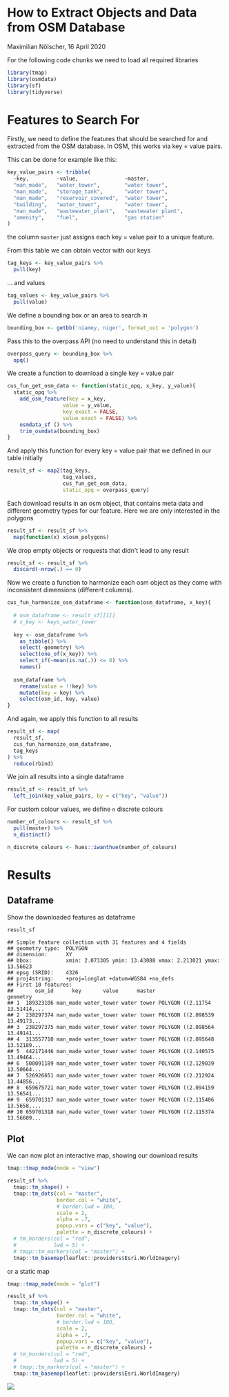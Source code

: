 How to Extract Objects and Data from OSM Database
================
Maximilian Nölscher,
16 April 2020

For the following code chunks we need to load all required libraries

``` r
library(tmap)
library(osmdata)
library(sf)
library(tidyverse)
```

Features to Search For
======================

Firstly, we need to define the features that should be searched for and extracted from the OSM database. In OSM, this works via key = value pairs.

This can be done for example like this:

``` r
key_value_pairs <- tribble(
  ~key,         ~value,               ~master,
  "man_made",   "water_tower",        "water tower",
  "man_made",   "storage_tank",       "water tower",
  "man_made",   "reservoir_covered",  "water tower",
  "building",   "water_tower",        "water tower",
  "man_made",   "wastewater_plant",   "wastewater plant",
  "amenity",    "fuel",               "gas station"
)
```

the column `master` just assigns each key = value pair to a unique feature.

From this table we can obtain vector with our keys

``` r
tag_keys <- key_value_pairs %>% 
  pull(key)
```

... and values

``` r
tag_values <- key_value_pairs %>% 
  pull(value)
```

We define a bounding box or an area to search in

``` r
bounding_box <- getbb('niamey, niger', format_out = 'polygon')
```

Pass this to the overpass API (no need to understand this in detail)

``` r
overpass_query <- bounding_box %>% 
  opq()
```

We create a function to download a single key = value pair

``` r
cus_fun_get_osm_data <- function(static_opq, x_key, y_value){
  static_opq %>% 
    add_osm_feature(key = x_key, 
                  value = y_value,
                  key_exact = FALSE,
                  value_exact = FALSE) %>%
    osmdata_sf () %>%
    trim_osmdata(bounding_box)
}
```

And apply this function for every key = value pair that we defined in our table initially

``` r
result_sf <- map2(tag_keys,
                  tag_values,
                  cus_fun_get_osm_data, 
                  static_opq = overpass_query)
```

Each download results in an osm object, that contains meta data and different geometry types for our feature. Here we are only interested in the polygons

``` r
result_sf <- result_sf %>% 
  map(function(x) x$osm_polygons)
```

We drop empty objects or requests that didn't lead to any result

``` r
result_sf <- result_sf %>% 
  discard(~nrow(.) == 0)
```

Now we create a function to harmonize each osm object as they come with inconsistent dimensions (different columns).

``` r
cus_fun_harmonize_osm_dataframe <- function(osm_dataframe, x_key){
  
  # osm_dataframe <- result_sf[[1]]
  # x_key <- keys_water_tower
  
  key <- osm_dataframe %>% 
    as_tibble() %>% 
    select(-geometry) %>% 
    select(one_of(x_key)) %>% 
    select_if(~mean(is.na(.)) <= 0) %>% 
    names()
  
  osm_dataframe %>% 
    rename(value = !!key) %>% 
    mutate(key = key) %>% 
    select(osm_id, key, value)
}
```

And again, we apply this function to all results

``` r
result_sf <- map(
  result_sf,
  cus_fun_harmonize_osm_dataframe,
  tag_keys
) %>%
  reduce(rbind)
```

We join all results into a single dataframe

``` r
result_sf <- result_sf %>% 
  left_join(key_value_pairs, by = c("key", "value"))
```

For custom colour values, we define `n` discrete colours

``` r
number_of_colours <- result_sf %>% 
  pull(master) %>% 
  n_distinct()

n_discrete_colours <- hues::iwanthue(number_of_colours)
```

Results
=======

Dataframe
---------

Show the downloaded features as dataframe

``` r
result_sf
```

    ## Simple feature collection with 31 features and 4 fields
    ## geometry type:  POLYGON
    ## dimension:      XY
    ## bbox:           xmin: 2.073305 ymin: 13.43088 xmax: 2.213021 ymax: 13.56623
    ## epsg (SRID):    4326
    ## proj4string:    +proj=longlat +datum=WGS84 +no_defs
    ## First 10 features:
    ##       osm_id      key       value      master                       geometry
    ## 1  189323106 man_made water_tower water tower POLYGON ((2.11754 13.51414,...
    ## 2  238297374 man_made water_tower water tower POLYGON ((2.098539 13.49173...
    ## 3  238297375 man_made water_tower water tower POLYGON ((2.098564 13.49141...
    ## 4  313557710 man_made water_tower water tower POLYGON ((2.095648 13.52189...
    ## 5  442171446 man_made water_tower water tower POLYGON ((2.140575 13.49464...
    ## 6  500091189 man_made water_tower water tower POLYGON ((2.129039 13.50664...
    ## 7  526926651 man_made water_tower water tower POLYGON ((2.212924 13.44856...
    ## 8  659675721 man_made water_tower water tower POLYGON ((2.094159 13.56541...
    ## 9  659701317 man_made water_tower water tower POLYGON ((2.115406 13.5658,...
    ## 10 659701318 man_made water_tower water tower POLYGON ((2.115374 13.56609...

Plot
----

We can now plot an interactive map, showing our download results

``` r
tmap::tmap_mode(mode = "view")

result_sf %>% 
  tmap::tm_shape() +
  tmap::tm_dots(col = "master",
                border.col = "white",
                # border.lwd = 100,
                scale = 2,
                alpha = .7,
                popup.vars = c("key", "value"),
                palette = n_discrete_colours) +
  # tm_borders(col = "red",
  #            lwd = 5) +
  # tmap::tm_markers(col = "master") +
  tmap::tm_basemap(leaflet::providers$Esri.WorldImagery)
```

or a static map

``` r
tmap::tmap_mode(mode = "plot")

result_sf %>% 
  tmap::tm_shape() +
  tmap::tm_dots(col = "master",
                border.col = "white",
                # border.lwd = 100,
                scale = 2,
                alpha = .7,
                popup.vars = c("key", "value"),
                palette = n_discrete_colours) +
  # tm_borders(col = "red",
  #            lwd = 5) +
  # tmap::tm_markers(col = "master") +
  tmap::tm_basemap(leaflet::providers$Esri.WorldImagery)
```

![](osm_data_retrieval_files/figure-markdown_github/unnamed-chunk-17-1.png)
